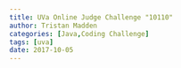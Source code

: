 ```yaml
---
title: UVa Online Judge Challenge "10110"
author: Tristan Madden
categories: [Java,Coding Challenge]
tags: [uva]
date: 2017-10-05
---
```

<!-- <h2><a href="https://onlinejudge.org/index.php?option=onlinejudge&Itemid=8&page=show_problem&problem=1051">The Challenge</a></h2>
<div class="iframe-wrapper-1-1">
    <object data="{{ site.url }}{{ site.baseurl }}/assets/pdf/10110.pdf" type="application/pdf"></object>
</div>
<h2>My Solution</h2>
<script src="https://gist.github.com/Trimad/da46e08b2c36913125d0e013991bfda0.js"></script> -->